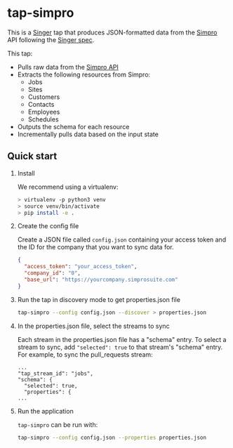 # tap-simpro

This is a [Singer](https://singer.io) tap that produces JSON-formatted
data from the [Simpro](https://www.simprogroup.com/) API following the [Singer
spec](https://github.com/singer-io/getting-started/blob/master/SPEC.md).

This tap:

- Pulls raw data from the [Simpro API](https://developer.simprogroup.com/apidoc/)
- Extracts the following resources from Simpro:
  - Jobs
  - Sites
  - Customers
  - Contacts
  - Employees
  - Schedules
- Outputs the schema for each resource
- Incrementally pulls data based on the input state

## Quick start

1. Install

   We recommend using a virtualenv:

   ```bash
   > virtualenv -p python3 venv
   > source venv/bin/activate
   > pip install -e .
   ```

2. Create the config file

   Create a JSON file called `config.json` containing your access token and the ID for the company that you want to sync data for.

   ```json
   {
     "access_token": "your_access_token",
     "company_id": "0",
     "base_url": "https://yourcompany.simprosuite.com"
   }
   ```

3. Run the tap in discovery mode to get properties.json file

   ```bash
   tap-simpro --config config.json --discover > properties.json
   ```

4. In the properties.json file, select the streams to sync

   Each stream in the properties.json file has a "schema" entry. To select a stream to sync, add `"selected": true` to that stream's "schema" entry. For example, to sync the pull_requests stream:

   ```
   ...
   "tap_stream_id": "jobs",
   "schema": {
     "selected": true,
     "properties": {
   ...
   ```

5. Run the application

   `tap-simpro` can be run with:

   ```bash
   tap-simpro --config config.json --properties properties.json
   ```
